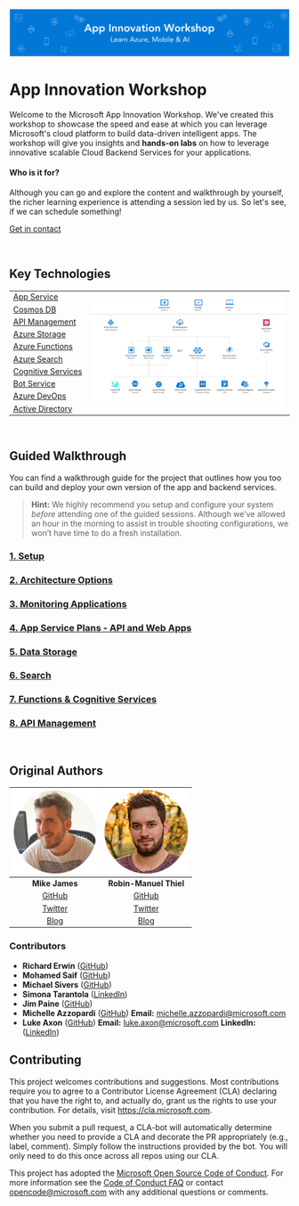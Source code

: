 ![Banner](Resources/WelcomeBanner.png)

# App Innovation Workshop

Welcome to the Microsoft App Innovation Workshop. We've created this workshop to showcase the speed and ease at which you can leverage Microsoft's cloud platform to build data-driven intelligent apps. The workshop will give you insights and **hands-on labs** on how to leverage innovative scalable Cloud Backend Services for your applications.

#### Who is it for?

Although you can go and explore the content and walkthrough by yourself, the richer learning experience is attending a session led by us. So let's see, if we can schedule something!

[Get in contact](https://azureuklabevents.azurewebsites.net/)

&nbsp;

## Key Technologies

<table>
  <tr>
    <td nowrap><a href="https://azure.microsoft.com/en-us/services/app-service/">App Service</a></td>
    <td rowspan="12"><img src="Resources/Architecture.png"></td>
  </tr>
  <tr>
    <td nowrap><a href="https://azure.microsoft.com/en-us/services/cosmos-db/">Cosmos DB</a></td>
  </tr>
  <tr>
    <td nowrap><a href="https://azure.microsoft.com/en-us/services/api-management/">API Management</a></td>
  </tr>
  <tr>
    <td nowrap><a href="https://azure.microsoft.com/en-us/services/storage/">Azure Storage</a></td>
  </tr>
  <tr>
    <td nowrap><a href="https://azure.microsoft.com/en-us/services/functions/">Azure Functions</a></td>
  </tr>
  <tr>
    <td nowrap><a href="https://azure.microsoft.com/en-us/services/search/">Azure Search</a></td>
  </tr>
  <tr>
    <td nowrap><a href="https://azure.microsoft.com/en-us/services/cognitive-services/">Cognitive Services</a></td>
  </tr>
  <tr>
    <td nowrap><a href="https://azure.microsoft.com/en-us/services/bot-service/">Bot Service</a></td>
  </tr>
  <tr>
    <td nowrap><a href="https://dev.azure.com/">Azure DevOps</a></td>
  </tr>
  <tr>
    <td nowrap><a href="https://azure.microsoft.com/en-us/services/active-directory-b2c/">Active Directory</a></td>
  </tr>
  
</table>

&nbsp;

## Guided Walkthrough

You can find a walkthrough guide for the project that outlines how you too can build and deploy your own version of the app and backend services. 

> **Hint:** We highly recommend you setup and configure your system *before* attending one of the guided sessions. Although we’ve allowed an hour in the morning to assist in trouble shooting configurations, we won’t have time to do a fresh installation.

### [1. Setup](Walkthrough%20Guide/01%20Setup/)
### [2. Architecture Options](Walkthrough%20Guide/02%20Architecture%20Options)
### [3. Monitoring Applications](Walkthrough%20Guide/03%20Monitoring%20PaaS)
### [4. App Service Plans - API and Web Apps](Walkthrough%20Guide/04%20Web%20API)
### [5. Data Storage](Walkthrough%20Guide/05%20Data%20Storage)
### [6. Search](Walkthrough%20Guide/06%20Search)
### [7. Functions & Cognitive Services](Walkthrough%20Guide/07%20Functions%20and%20Cognitive%20Services)
### [8. API Management](Walkthrough%20Guide/08%20API%20Management)


&nbsp;

## Original Authors

|        ![Photo](Resources/mikejames.png)       |   ![Photo](Resources/robinmanuelthiel.png)   |
|:----------------------------------------------:|:--------------------------------------------:|
|                 **Mike James**                 |            **Robin-Manuel Thiel**            |
|  [GitHub](https://github.com/MikeCodesDotNet)  | [GitHub](https://github.com/MikeCodesDotNet) |
| [Twitter](https://twitter.com/MikeCodesDotNet) | [Twitter](https://twitter.com/robinmanuelt)  |
|          [Blog](https://mikecodes.net)         |         [Blog](https://pumpingco.de/)        |

### Contributors

- **Richard Erwin** ([GitHub](https://github.com/rerwinx))
- **Mohamed Saif** ([GitHub](https://github.com/mohamedsaif))
- **Michael Sivers** ([GitHub](https://github.com/msivers))
- **Simona Tarantola** ([LinkedIn](https://www.linkedin.com/in/simona-tarantola-a654917/))
- **Jim Paine** ([GitHub](https://github.com/JimPaine))
- **Michelle Azzopardi** ([GitHub](https://github.com/cloudmichelle))  **Email:** michelle.azzopardi@microsoft.com
- **Luke Axon** ([GitHub](https://github.com/luaxon)) **Email:** luke.axon@microsoft.com **LinkedIn:** ([LinkedIn](https://www.linkedin.com/in/luke-axon-57056653))

## Contributing

This project welcomes contributions and suggestions.  Most contributions require you to agree to a
Contributor License Agreement (CLA) declaring that you have the right to, and actually do, grant us
the rights to use your contribution. For details, visit https://cla.microsoft.com.

When you submit a pull request, a CLA-bot will automatically determine whether you need to provide
a CLA and decorate the PR appropriately (e.g., label, comment). Simply follow the instructions
provided by the bot. You will only need to do this once across all repos using our CLA.

This project has adopted the [Microsoft Open Source Code of Conduct](https://opensource.microsoft.com/codeofconduct/).
For more information see the [Code of Conduct FAQ](https://opensource.microsoft.com/codeofconduct/faq/) or
contact [opencode@microsoft.com](mailto:opencode@microsoft.com) with any additional questions or comments.

